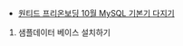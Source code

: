 * [원티드 프리온보딩 10월 MySQL 기본기 다지기](https://github.com/hyunbenny/wanted-preonboarding-backend-october)
1. 샘플데이터 베이스 설치하기
